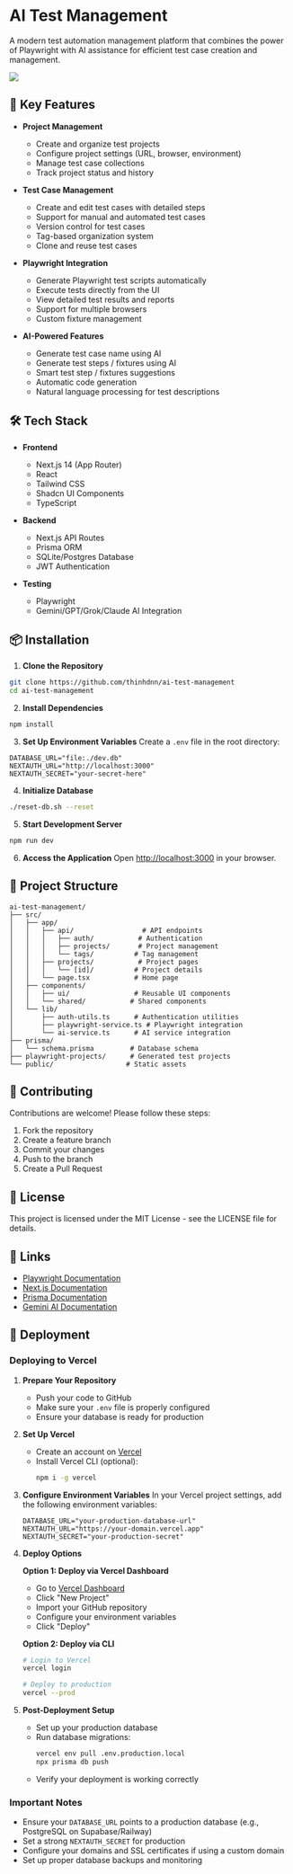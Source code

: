 # AI Test Management

A modern test automation management platform that combines the power of Playwright with AI assistance for efficient test case creation and management.

![](https://i.imgur.com/navSpr4.gif)

## 🌟 Key Features

- **Project Management**
  - Create and organize test projects
  - Configure project settings (URL, browser, environment)
  - Manage test case collections
  - Track project status and history

- **Test Case Management**
  - Create and edit test cases with detailed steps
  - Support for manual and automated test cases
  - Version control for test cases
  - Tag-based organization system
  - Clone and reuse test cases

- **Playwright Integration**
  - Generate Playwright test scripts automatically
  - Execute tests directly from the UI
  - View detailed test results and reports
  - Support for multiple browsers
  - Custom fixture management

- **AI-Powered Features**
  - Generate test case name using AI
  - Generate test steps / fixtures using AI
  - Smart test step / fixtures suggestions
  - Automatic code generation
  - Natural language processing for test descriptions

## 🛠️ Tech Stack

- **Frontend**
  - Next.js 14 (App Router)
  - React
  - Tailwind CSS
  - Shadcn UI Components
  - TypeScript

- **Backend**
  - Next.js API Routes
  - Prisma ORM
  - SQLite/Postgres Database
  - JWT Authentication

- **Testing**
  - Playwright
  - Gemini/GPT/Grok/Claude AI Integration

## 📦 Installation

1. **Clone the Repository**
```bash
git clone https://github.com/thinhdnn/ai-test-management
cd ai-test-management
```

2. **Install Dependencies**
```bash
npm install
```

3. **Set Up Environment Variables**
Create a `.env` file in the root directory:
```env
DATABASE_URL="file:./dev.db"
NEXTAUTH_URL="http://localhost:3000"
NEXTAUTH_SECRET="your-secret-here"
```

4. **Initialize Database**
```bash
./reset-db.sh --reset
```

5. **Start Development Server**
```bash
npm run dev
```

6. **Access the Application**
Open [http://localhost:3000](http://localhost:3000) in your browser.

## 📁 Project Structure

```
ai-test-management/
├── src/
│   ├── app/
│   │   ├── api/                 # API endpoints
│   │   │   ├── auth/           # Authentication
│   │   │   ├── projects/       # Project management
│   │   │   └── tags/          # Tag management
│   │   ├── projects/           # Project pages
│   │   │   └── [id]/          # Project details
│   │   └── page.tsx           # Home page
│   ├── components/
│   │   ├── ui/                # Reusable UI components
│   │   └── shared/           # Shared components
│   └── lib/
│       ├── auth-utils.ts      # Authentication utilities
│       ├── playwright-service.ts # Playwright integration
│       └── ai-service.ts      # AI service integration
├── prisma/
│   └── schema.prisma         # Database schema
├── playwright-projects/      # Generated test projects
└── public/                  # Static assets
```

## 🤝 Contributing

Contributions are welcome! Please follow these steps:

1. Fork the repository
2. Create a feature branch
3. Commit your changes
4. Push to the branch
5. Create a Pull Request

## 📄 License

This project is licensed under the MIT License - see the LICENSE file for details.

## 🔗 Links

- [Playwright Documentation](https://playwright.dev)
- [Next.js Documentation](https://nextjs.org/docs)
- [Prisma Documentation](https://www.prisma.io/docs)
- [Gemini AI Documentation](https://ai.google.dev/docs)

## 🚀 Deployment

### Deploying to Vercel

1. **Prepare Your Repository**
   - Push your code to GitHub
   - Make sure your `.env` file is properly configured
   - Ensure your database is ready for production

2. **Set Up Vercel**
   - Create an account on [Vercel](https://vercel.com)
   - Install Vercel CLI (optional):
     ```bash
     npm i -g vercel
     ```

3. **Configure Environment Variables**
   In your Vercel project settings, add the following environment variables:
   ```env
   DATABASE_URL="your-production-database-url"
   NEXTAUTH_URL="https://your-domain.vercel.app"
   NEXTAUTH_SECRET="your-production-secret"
   ```

4. **Deploy Options**

   **Option 1: Deploy via Vercel Dashboard**
   - Go to [Vercel Dashboard](https://vercel.com/dashboard)
   - Click "New Project"
   - Import your GitHub repository
   - Configure your environment variables
   - Click "Deploy"

   **Option 2: Deploy via CLI**
   ```bash
   # Login to Vercel
   vercel login

   # Deploy to production
   vercel --prod
   ```

5. **Post-Deployment Setup**
   - Set up your production database
   - Run database migrations:
     ```bash
     vercel env pull .env.production.local
     npx prisma db push
     ```
   - Verify your deployment is working correctly

### Important Notes

- Ensure your `DATABASE_URL` points to a production database (e.g., PostgreSQL on Supabase/Railway)
- Set a strong `NEXTAUTH_SECRET` for production
- Configure your domains and SSL certificates if using a custom domain
- Set up proper database backups and monitoring
